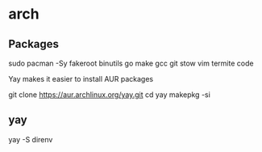 # arch

## Packages
sudo pacman -Sy fakeroot binutils go make gcc git stow vim termite code

Yay makes it easier to install AUR packages

git clone https://aur.archlinux.org/yay.git
cd yay
makepkg -si

## yay

yay -S direnv

